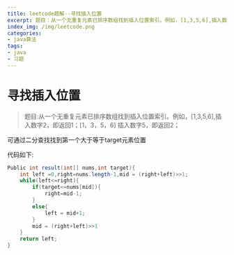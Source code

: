 ```yaml
---
title: leetcode题解--寻找插入位置
excerpt: 题目：从一个无重复元素已排序数组找到插入位置索引。例如，[1,3,5,6],插入数字2，即返回1；[1，3，5，6] 插入数字5，即返回2；
index_img: /img/leetcode.png
categories:
- java算法
tags:
- java
- 习题
---
```


# 寻找插入位置

>题目:从一个无重复元素已排序数组找到插入位置索引。例如，[1,3,5,6],插入数字2，即返回1；[1，3，5，6] 插入数字5，即返回2；

可通过二分查找找到第一个大于等于target元素位置

代码如下:

```java
Public int result(int[] nums,int target){
    int left =0,right=nums.length-1,mid = (right+left)>>1;
    while(left<=right){
        if(target<=nums[mid]){
            right=mid-1;
        }
        else{
            left = mid+1;
        }
        mid = (right+left)>>1
    }
    return left;
}
```

